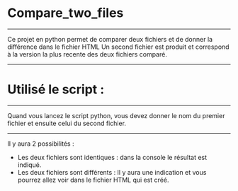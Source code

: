 # Compare_two_files
-------------------------
Ce projet en python permet de comparer deux fichiers et de donner la différence dans le fichier HTML 
Un second fichier est produit et correspond à la version la plus recente des deux fichiers comparé.

--------------------------

# Utilisé le script :
--------------------------
Quand vous lancez le script python, vous devez donner le nom du premier fichier
et ensuite celui du second fichier.

--------------------------
Il y aura 2 possibilités :   

* Les deux fichiers sont identiques : dans la console le résultat est indiqué.
* Les deux fichiers sont différents : Il y aura une indication et vous pourrez allez voir dans le fichier HTML qui est créé.
